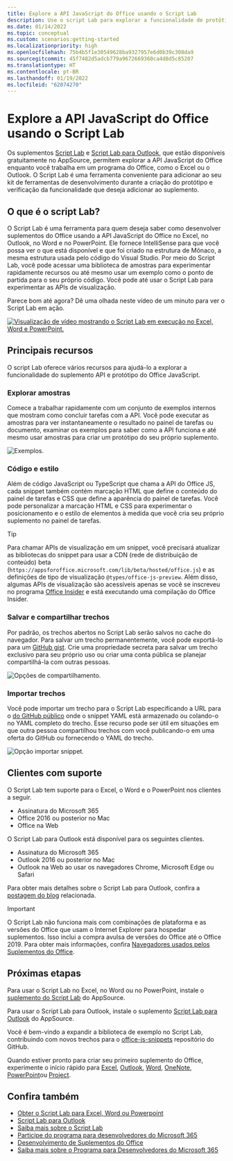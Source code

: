 ```yaml
---
title: Explore a API JavaScript do Office usando o Script Lab
description: Use o script Lab para explorar a funcionalidade de protótipo e a API do Office JS.
ms.date: 01/14/2022
ms.topic: conceptual
ms.custom: scenarios:getting-started
ms.localizationpriority: high
ms.openlocfilehash: 75b4b5f1e30549628ba9327957e6d0b39c308da9
ms.sourcegitcommit: 45f7482d5adcb779a9672669360ca4d8d5c85207
ms.translationtype: HT
ms.contentlocale: pt-BR
ms.lasthandoff: 01/19/2022
ms.locfileid: "62074270"
---
```

# <a name="explore-office-javascript-api-using-script-lab"></a>Explore a API JavaScript do Office usando o Script Lab

Os suplementos [Script Lab](https://appsource.microsoft.com/product/office/WA104380862) e [Script Lab para Outlook](https://appsource.microsoft.com/product/office/WA200001603), que estão disponíveis gratuitamente no AppSource, permitem explorar a API JavaScript do Office enquanto você trabalha em um programa do Office, como o Excel ou o Outlook. O Script Lab é uma ferramenta conveniente para adicionar ao seu kit de ferramentas de desenvolvimento durante a criação do protótipo e verificação da funcionalidade que deseja adicionar ao suplemento.

## <a name="what-is-script-lab"></a>O que é o script Lab?

O Script Lab é uma ferramenta para quem deseja saber como desenvolver suplementos do Office usando a API JavaScript do Office no Excel, no Outlook, no Word e no PowerPoint. Ele fornece IntelliSense para que você possa ver o que está disponível e que foi criado na estrutura de Mônaco, a mesma estrutura usada pelo código do Visual Studio. Por meio do Script Lab, você pode acessar uma biblioteca de amostras para experimentar rapidamente recursos ou até mesmo usar um exemplo como o ponto de partida para o seu próprio código. Você pode até usar o Script Lab para experimentar as APIs de visualização.

Parece bom até agora? Dê uma olhada neste vídeo de um minuto para ver o Script Lab em ação.

[![Visualização de vídeo mostrando o Script Lab em execução no Excel, Word e PowerPoint.](../images/screenshot-wide-youtube.png 'Visualização de vídeo do Script Lab')](https://aka.ms/scriptlabvideo)

## <a name="key-features"></a>Principais recursos

O script Lab oferece vários recursos para ajudá-lo a explorar a funcionalidade do suplemento API e protótipo do Office JavaScript.

### <a name="explore-samples"></a>Explorar amostras

Comece a trabalhar rapidamente com um conjunto de exemplos internos que mostram como concluir tarefas com a API. Você pode executar as amostras para ver instantaneamente o resultado no painel de tarefas ou documento, examinar os exemplos para saber como a API funciona e até mesmo usar amostras para criar um protótipo do seu próprio suplemento.

![Exemplos.](../images/script-lab-samples.jpg)

### <a name="code-and-style"></a>Código e estilo

Além de código JavaScript ou TypeScript que chama a API do Office JS, cada snippet também contém marcação HTML que define o conteúdo do painel de tarefas e CSS que define a aparência do painel de tarefas. Você pode personalizar a marcação HTML e CSS para experimentar o posicionamento e o estilo de elementos à medida que você cria seu próprio suplemento no painel de tarefas.

> [!TIP]
> Para chamar APIs de visualização em um snippet, você precisará atualizar as bibliotecas do snippet para usar a CDN (rede de distribuição de conteúdo) beta (`https://appsforoffice.microsoft.com/lib/beta/hosted/office.js`) e as definições de tipo de visualização `@types/office-js-preview`. Além disso, algumas APIs de visualização são acessíveis apenas se você se inscreveu no programa [Office Insider](https://insider.office.com) e está executando uma compilação do Office Insider.

### <a name="save-and-share-snippets"></a>Salvar e compartilhar trechos

Por padrão, os trechos abertos no Script Lab serão salvos no cache do navegador. Para salvar um trecho permanentemente, você pode exportá-lo para um [GitHub gist](https://gist.github.com). Crie uma propriedade secreta para salvar um trecho exclusivo para seu próprio uso ou criar uma conta pública se planejar compartilhá-la com outras pessoas.

![Opções de compartilhamento.](../images/script-lab-share.jpg)

### <a name="import-snippets"></a>Importar trechos

Você pode importar um trecho para o Script Lab especificando a URL para o [do GitHub público](https://gist.github.com) onde o snippet YAML está armazenado ou colando-o no YAML completo do trecho. Esse recurso pode ser útil em situações em que outra pessoa compartilhou trechos com você publicando-o em uma oferta do GitHub ou fornecendo o YAML do trecho.

![Opção importar snippet.](../images/script-lab-import-snippet.jpg)

## <a name="supported-clients"></a>Clientes com suporte

O Script Lab tem suporte para o Excel, o Word e o PowerPoint nos clientes a seguir.

- Assinatura do Microsoft 365
- Office 2016 ou posterior no Mac
- Office na Web

O Script Lab para Outlook está disponível para os seguintes clientes.

- Assinatura do Microsoft 365
- Outlook 2016 ou posterior no Mac
- Outlook na Web ao usar os navegadores Chrome, Microsoft Edge ou Safari

Para obter mais detalhes sobre o Script Lab para Outlook, confira a [postagem do blog](https://developer.microsoft.com/outlook/blogs/script-lab-now-supports-outlook/) relacionada.

> [!IMPORTANT]
> O Script Lab não funciona mais com combinações de plataforma e as versões do Office que usam o Internet Explorer para hospedar suplementos. Isso inclui a compra avulsa de versões do Office até o Office 2019. Para obter mais informações, confira [Navegadores usados pelos Suplementos do Office](../concepts/browsers-used-by-office-web-add-ins.md).

## <a name="next-steps"></a>Próximas etapas

Para usar o Script Lab no Excel, no Word ou no PowerPoint, instale o [suplemento do Script Lab](https://appsource.microsoft.com/product/office/WA104380862) do AppSource.

Para usar o Script Lab para Outlook, instale o suplemento [Script Lab para Outlook](https://appsource.microsoft.com/product/office/wa200001603) do AppSource.

Você é bem-vindo a expandir a biblioteca de exemplo no Script Lab, contribuindo com novos trechos para o [office-js-snippets](https://github.com/OfficeDev/office-js-snippets#office-js-snippets) repositório do GitHub.

Quando estiver pronto para criar seu primeiro suplemento do Office, experimente o início rápido para [Excel](../quickstarts/excel-quickstart-jquery.md), [Outlook](../quickstarts/outlook-quickstart.md), [Word](../quickstarts/word-quickstart.md), [OneNote](../quickstarts/onenote-quickstart.md), [PowerPoint](../quickstarts/powerpoint-quickstart.md)ou [Project](../quickstarts/project-quickstart.md).

## <a name="see-also"></a>Confira também

- [Obter o Script Lab para Excel, Word ou Powerpoint](https://appsource.microsoft.com/product/office/WA104380862)
- [Script Lab para Outlook](https://appsource.microsoft.com/product/office/wa200001603)
- [Saiba mais sobre o Script Lab](https://github.com/OfficeDev/script-lab#script-lab-a-microsoft-garage-project)
- [Participe do programa para desenvolvedores do Microsoft 365](https://developer.microsoft.com/office/dev-program)
- [Desenvolvimento de Suplementos do Office ](../develop/develop-overview.md)
- [Saiba mais sobre o Programa para Desenvolvedores do Microsoft 365](https://developer.microsoft.com/microsoft-365/dev-program)
